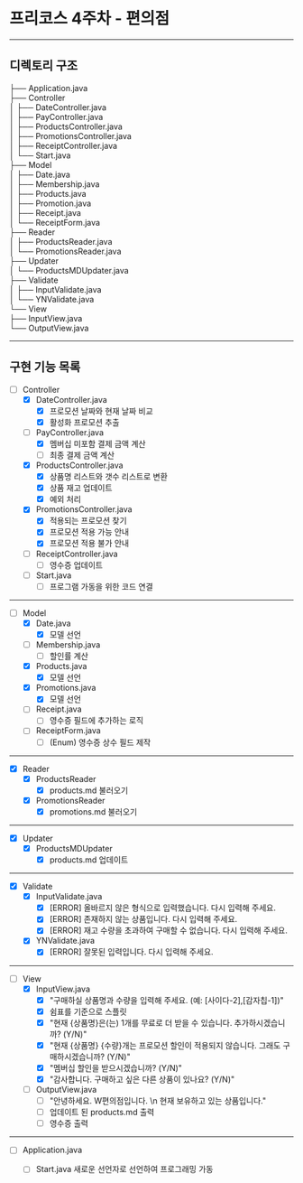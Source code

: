 # 프리코스 4주차 - 편의점
---
## 디렉토리 구조
├── Application.java <br> 
├── Controller <br>
│    ├── DateController.java <br>
│    ├── PayController.java <br>
│    ├── ProductsController.java <br>
│    ├── PromotionsController.java <br>
│    ├── ReceiptController.java <br>
│    └── Start.java <br>
├── Model <br>
│    ├── Date.java <br>
│    ├── Membership.java <br>
│    ├── Products.java <br>
│    ├── Promotion.java <br>
│    ├── Receipt.java <br>
│    └── ReceiptForm.java <br>
├── Reader <br>
│    ├── ProductsReader.java <br>
│    └── PromotionsReader.java <br>
├── Updater <br>
│    └── ProductsMDUpdater.java <br>
├── Validate <br>
│    ├── InputValidate.java <br>
│    └── YNValidate.java <br>
└── View <br>
     ├── InputView.java <br>
     └── OutputView.java <br>
     
---
## 구현 기능 목록
- [ ] Controller <br>
  - [X] DateController.java <br>
    - [X] 프로모션 날짜와 현재 날짜 비교 <br>
    - [X] 활성화 프로모션 추출 <br>
  - [ ] PayController.java <br>
    - [X] 멤버십 미포함 결제 금액 계산 <br> 
    - [ ] 최종 결제 금액 계산 <br>
  - [X] ProductsController.java <br>
    - [X] 상품명 리스트와 갯수 리스트로 변환 <br>
    - [X] 상품 재고 업데이트 <br>
    - [X] 예외 처리 <br>
  - [X] PromotionsController.java <br>
    - [X] 적용되는 프로모션 찾기 <br>
    - [X] 프로모션 적용 가능 안내 <br>
    - [X] 프로모션 적용 불가 안내 <br>
  - [ ] ReceiptController.java <br>
    - [ ] 영수증 업데이트 <br>
  - [ ] Start.java <br>
    - [ ] 프로그램 가동을 위한 코드 연결 <br>
---
- [ ] Model <br>
  - [X] Date.java <br>
    - [X] 모델 선언 <br>
  - [ ] Membership.java <br>
    - [ ] 할인률 계산 <br>
  - [X] Products.java <br>
    - [X] 모델 선언 <br>
  - [X] Promotions.java <br>
    - [X] 모델 선언
  - [ ] Receipt.java <br>
    - [ ] 영수증 필드에 추가하는 로직 <br>
  - [ ] ReceiptForm.java <br>
    - [ ] (Enum) 영수증 상수 필드 제작 <br>
---
- [X] Reader <br>
  - [X] ProductsReader <br>
    - [X] products.md 불러오기 <br>
  - [X] PromotionsReader <br>
    - [X] promotions.md 불러오기 <br> 
---
- [X] Updater <br>
  - [X] ProductsMDUpdater <br>
    - [X] products.md 업데이트 <br>
---
- [X] Validate <br>
  - [X] InputValidate.java <br>
    - [X] [ERROR] 올바르지 않은 형식으로 입력했습니다. 다시 입력해 주세요. <br>
    - [X] [ERROR] 존재하지 않는 상품입니다. 다시 입력해 주세요. <br>
    - [X] [ERROR] 재고 수량을 초과하여 구매할 수 없습니다. 다시 입력해 주세요. <br>
  - [X] YNValidate.java <br>
    - [X] [ERROR] 잘못된 입력입니다. 다시 입력해 주세요. <br>
---
- [ ] View <br>
  - [X] InputView.java <br>
    - [X] "구매하실 상품명과 수량을 입력해 주세요. (예: [사이다-2],[감자칩-1])" <br>
    - [X] 쉼표를 기준으로 스플릿 <br>
    - [X] "현재 {상품명}은(는) 1개를 무료로 더 받을 수 있습니다. 추가하시겠습니까? (Y/N)" <br>
    - [X] "현재 {상품명} {수량}개는 프로모션 할인이 적용되지 않습니다. 그래도 구매하시겠습니까? (Y/N)" <br>
    - [X] "멤버십 할인을 받으시겠습니까? (Y/N)" <br>
    - [X] "감사합니다. 구매하고 싶은 다른 상품이 있나요? (Y/N)" <br>
  - [ ] OutputView.java <br>
    - [ ] "안녕하세요. W편의점입니다. \n 현재 보유하고 있는 상품입니다." <br>
    - [ ] 업데이트 된 products.md 출력 <br>
    - [ ] 영수증 출력 <br>
---
- [ ] Application.java <br>
  - [ ] Start.java 새로운 선언자로 선언하여 프로그래밍 가동 <br>

